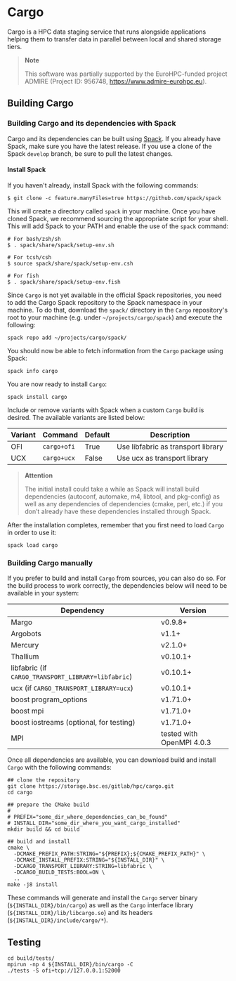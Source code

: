# Cargo

Cargo is a HPC data staging service that runs alongside applications helping 
them to transfer data in parallel between local and shared storage tiers.

> **Note**
>
> This software was partially supported by the EuroHPC-funded project ADMIRE
>  (Project ID: 956748, https://www.admire-eurohpc.eu).


## Building Cargo

### Building Cargo and its dependencies with Spack

Cargo and its dependencies can be built using
[Spack](https://github.com/spack/spack). If you already have Spack, make sure
you have the latest release. If you use a clone of the Spack `develop`
branch, be sure to pull the latest changes.

#### Install Spack

If you haven't already, install Spack with the following commands:

```shell
$ git clone -c feature.manyFiles=true https://github.com/spack/spack
```

This will create a directory called `spack` in your machine. Once you have
cloned Spack, we recommend sourcing the appropriate script for your shell.
This will add Spack to your PATH and enable the use of the `spack` command:

```shell
# For bash/zsh/sh
$ . spack/share/spack/setup-env.sh

# For tcsh/csh
$ source spack/share/spack/setup-env.csh

# For fish
$ . spack/share/spack/setup-env.fish
```

Since `Cargo` is not yet available in the official Spack repositories, you need
to add the Cargo Spack repository to the Spack namespace in your machine. To do
that, download the `spack/` directory in the `Cargo` repository's root to your 
machine (e.g. under `~/projects/cargo/spack`) and execute the following:

```shell
spack repo add ~/projects/cargo/spack/
```

You should now be able to fetch information from the `Cargo` package using
Spack:

```shell
spack info cargo
```

You are now ready to install `Cargo`:

```shell
spack install cargo
```

Include or remove variants with Spack when a custom `Cargo` build is desired.
The available variants are listed below:


| Variant | Command     | Default | Description                        |
|---------|-------------|---------|------------------------------------|
| OFI     | `cargo+ofi` | True    | Use libfabric as transport library |
| UCX     | `cargo+ucx` | False   | Use ucx as transport library       |


> **Attention**
>
> The initial install could take a while as Spack will install build
> dependencies (autoconf, automake, m4, libtool, and pkg-config) as well as
> any dependencies of dependencies (cmake, perl, etc.) if you don’t already
> have these dependencies installed through Spack.

After the installation completes, remember that you first need to load
`Cargo` in order to use it:

```shell
spack load cargo
```

### Building Cargo manually

If you prefer to build and install `Cargo` from sources, you can also do so. 
For the build process to work correctly, the dependencies below will 
need to be available in your system:

| Dependency                                         | Version                   |
|----------------------------------------------------|---------------------------|
| Margo                                              | v0.9.8+                   |
| Argobots                                           | v1.1+                     |
| Mercury                                            | v2.1.0+                   |
| Thallium                                           | v0.10.1+                  |
| libfabric (if `CARGO_TRANSPORT_LIBRARY=libfabric`) | v0.10.1+                  |
| ucx (if `CARGO_TRANSPORT_LIBRARY=ucx`)             | v0.10.1+                  |
| boost program_options                              | v1.71.0+                  |
| boost mpi                                          | v1.71.0+                  |
| boost iostreams (optional, for testing)            | v1.71.0+                  |
| MPI                                                | tested with OpenMPI 4.0.3 |

Once all dependencies are available, you can download build and install
`Cargo` with the following commands:

```shell
## clone the repository
git clone https://storage.bsc.es/gitlab/hpc/cargo.git
cd cargo

## prepare the CMake build
#
# PREFIX="some_dir_where_dependencies_can_be_found"
# INSTALL_DIR="some_dir_where_you_want_cargo_installed"
mkdir build && cd build

## build and install
cmake \
  -DCMAKE_PREFIX_PATH:STRING="${PREFIX};${CMAKE_PREFIX_PATH}" \
  -DCMAKE_INSTALL_PREFIX:STRING="${INSTALL_DIR}" \
  -DCARGO_TRANSPORT_LIBRARY:STRING=libfabric \
  -DCARGO_BUILD_TESTS:BOOL=ON \
  ..
make -j8 install
```

These commands will generate and install the `Cargo` server binary
(`${INSTALL_DIR}/bin/cargo`) as well as the `Cargo` interface
library (`${INSTALL_DIR}/lib/libcargo.so`) and its headers
(`${INSTALL_DIR}/include/cargo/*`).

## Testing

```shell
cd build/tests/
mpirun -np 4 ${INSTALL_DIR}/bin/cargo -C
./tests -S ofi+tcp://127.0.0.1:52000
```
